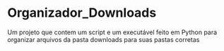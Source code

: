 # Organizador_Downloads
Um projeto que contem um script e um executável feito em Python para organizar arquivos da pasta downloads para suas pastas corretas
